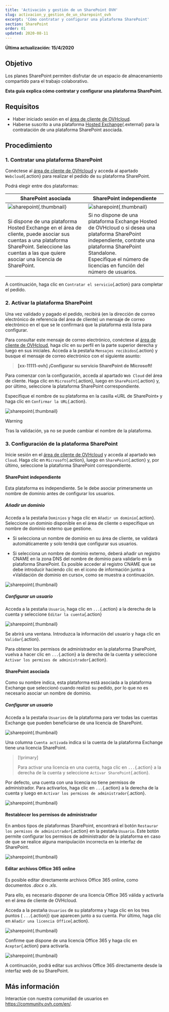 ```yaml
---
title: 'Activación y gestión de un SharePoint OVH'
slug: activacion_y_gestion_de_un_sharepoint_ovh
excerpt: 'Cómo contratar y configurar una plataforma SharePoint'
section: SharePoint
order: 01
updated: 2020-08-11
---
```


**Última actualización: 15/4/2020**

## Objetivo

Los planes SharePoint permiten disfrutar de un espacio de almacenamiento compartido para el trabajo colaborativo.

**Esta guía explica cómo contratar y configurar una plataforma SharePoint.**

## Requisitos

- Haber iniciado sesión en el [área de cliente de OVHcloud](https://www.ovh.com/auth/?action=gotomanager&from=https://www.ovh.es/&ovhSubsidiary=es).
- Haberse suscrito a una plataforma [Hosted Exchange](https://www.ovhcloud.com/es-es/emails/hosted-exchange/){.external} para la contratación de una plataforma SharePoint asociada.

## Procedimiento

### 1. Contratar una plataforma SharePoint

Conéctese al [área de cliente de OVHcloud](https://www.ovh.com/auth/?action=gotomanager&from=https://www.ovh.es/&ovhSubsidiary=es) y acceda al apartado `Webcloud`{.action} para realizar el pedido de su plataforma SharePoint.

Podrá elegir entre dos plataformas:

| SharePoint asociada                                                                                                                      	| SharePoint independiente                                                                                                                                                                       	|
|-----------------------------------------------------------------------------------------------------------------------------------------	|---------------------------------------------------------------------------------------------------------------------------------------------------------------------------------------------	|
| ![sharepoint](images/order-manage-sharepoint-02.png){.thumbnail}                                                                        	| ![sharepoint](images/order-manage-sharepoint-03.png){.thumbnail}                                                                                                                            	|
| Si dispone de una plataforma Hosted Exchange en el área de cliente, puede asociar sus cuentas a una plataforma SharePoint. Seleccione las cuentas a las que quiere asociar una licencia de SharePoint. 	| Si no dispone de una plataforma Exchange Hosted de OVHcloud o si desea una plataforma SharePoint independiente, contrate una plataforma SharePoint Standalone. <br>Especifique el número de licencias en función del número de usuarios.	|

A continuación, haga clic en `Contratar el servicio`{.action} para completar el pedido.

### 2. Activar la plataforma SharePoint

Una vez validado y pagado el pedido, recibirá (en la dirección de correo electrónico de referencia del área de cliente) un mensaje de correo electrónico en el que se le confirmará que la plataforma está lista para configurar.

Para consultar este mensaje de correo electrónico, conéctese al [área de cliente de OVHcloud](https://www.ovh.com/auth/?action=gotomanager&from=https://www.ovh.es/&ovhSubsidiary=es), haga clic en su perfil en la parte superior derecha y luego en sus iniciales. Acceda a la pestaña `Mensajes recibidos`{.action} y busque el mensaje de correo electrónico con el siguiente asunto:

> **\[xx-11111-ovh] ¡Configurar su servicio SharePoint de Microsoft!**

Para comenzar con la configuración, acceda al apartado `Web Cloud` del área de cliente. Haga clic en `Microsoft`{.action}, luego en `SharePoint`{.action} y, por último, seleccione la plataforma SharePoint correspondiente.

Especifique el nombre de su plataforma en la casilla «URL de SharePoint» y haga clic en `Confirmar la URL`{.action}.

![sharepoint](images/order-manage-sharepoint-04.png){.thumbnail}  

> [!warning]
>
> Tras la validación, ya no se puede cambiar el nombre de la plataforma.

### 3. Configuración de la plataforma SharePoint

Inicie sesión en el [área de cliente de OVHcloud](https://www.ovh.com/auth/?action=gotomanager&from=https://www.ovh.es/&ovhSubsidiary=es) y acceda al apartado `Web Cloud`. Haga clic en `Microsoft`{.action}, luego en `SharePoint`{.action} y, por último, seleccione la plataforma SharePoint correspondiente.

#### **SharePoint independiente**

Esta plataforma es independiente. Se le debe asociar primeramente un nombre de dominio antes de configurar los usuarios.

##### ***Añadir un dominio***

Acceda a la pestaña `Dominios` y haga clic en `Añadir un dominio`{.action}. Seleccione un dominio disponible en el área de cliente o especifique un nombre de dominio externo que gestione. 

- Si selecciona un nombre de dominio en su área de cliente, se validará automáticamente y solo tendrá que configurar sus usuarios.
 
- Si selecciona un nombre de dominio externo, deberá añadir un registro CNAME en la zona DNS del nombre de dominio para validarlo en la plataforma SharePoint. Es posible acceder al registro CNAME que se debe introducir haciendo clic en el icono de información junto a «Validación de dominio en curso», como se muestra a continuación.


![sharepoint](images/order-manage-sharepoint-05.png){.thumbnail}

##### ***Configurar un usuario***

Acceda a la pestaña `Usuario`, haga clic en `...`{.action} a la derecha de la cuenta y seleccione `Editar la cuenta`{.action}

![sharepoint](images/order-manage-sharepoint-06.png){.thumbnail} 

Se abrirá una ventana. Introduzca la información del usuario y haga clic en `Validar`{.action}.

Para obtener los permisos de administrador en la plataforma SharePoint, vuelva a hacer clic en `...`{.action} a la derecha de la cuenta y seleccione `Activar los permisos de administrador`{.action}.

#### **SharePoint asociada**

Como su nombre indica, esta plataforma está asociada a la plataforma Exchange que seleccionó cuando realizó su pedido, por lo que no es necesario asociar un nombre de dominio.

##### ***Configurar un usuario***

Acceda a la pestaña `Usuarios` de la plataforma para ver todas las cuentas Exchange que pueden beneficiarse de una licencia de SharePoint.

![sharepoint](images/order-manage-sharepoint-07.png){.thumbnail} 

Una columna `Cuenta activada` indica si la cuenta de la plataforma Exchange tiene una licencia SharePoint. 

> [!primary]
>
> Para activar una licencia en una cuenta, haga clic en `...`{.action} a la derecha de la cuenta y seleccione `Activar SharePoint`{.action}.

Por defecto, una cuenta con una licencia no tiene permisos de administrador. Para activarlos, haga clic en `...`{.action} a la derecha de la cuenta y luego en `Activar los permisos de administrador`{.action}.

![sharepoint](images/order-manage-sharepoint-08.png){.thumbnail} 

#### **Restablecer los permisos de administrador**

En ambos tipos de plataformas SharePoint, encontrará el botón `Restaurar los permisos de administrador`{.action} en la pestaña `Usuario`. Este botón permite configurar los permisos de administrador de la plataforma en caso de que se realice alguna manipulación incorrecta en la interfaz de SharePoint.

![sharepoint](images/order-manage-sharepoint-09.png){.thumbnail}

#### **Editar archivos Office 365 online**

Es posible editar directamente archivos Office 365 online, como documentos *.docx* o *.xls*.

Para ello, es necesario disponer de una licencia Office 365 válida y activarla en el área de cliente de OVHcloud.

Acceda a la pestaña `Usuarios` de su plataforma y haga clic en los tres puntos ( `...`{.action}) que aparecen junto a su cuenta. Por último, haga clic en `Añadir una licencia Office`{.action}.

![sharepoint](images/order-manage-sharepoint-10.png){.thumbnail}

Confirme que dispone de una licencia Office 365 y haga clic en `Aceptar`{.action} para activarla.

![sharepoint](images/order-manage-sharepoint-11.png){.thumbnail}

A continuación, podrá editar sus archivos Office 365 directamente desde la interfaz web de su SharePoint.

## Más información

Interactúe con nuestra comunidad de usuarios en <https://community.ovh.com/en/>.

